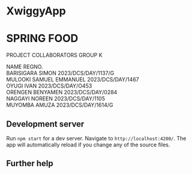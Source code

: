 # XwiggyApp
# SPRING FOOD
PROJECT COLLABORATORS GROUP K

NAME                                    REGNO.                                
BARISIGARA SIMON                        2023/DCS/DAY/1137/G         
MULOOKI SAMUEL EMMANUEL                 2023/DCS/DAY/1467         
OYUGI IVAN                              2023/DCS/DAY/O453        
ORENGEN BENYAMEN                        2023/DCS/DAY/0284      
NAGGAYI NOREEN                          2023/DCS/DAY/1105      
MUYOMBA AMUZA                           2023/DCS/DAY/1614/G    

## Development server

Run `npm start` for a dev server. Navigate to `http://localhost:4200/`. The app will automatically reload if you change any of the source files.


## Further help

